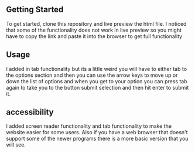 

## Getting Started

To get started, clone this repository and live preview the html file. I noticed that some of the functionality does not work in live preview so you might have to copy the link and paste it into the browser to get full functionality

## Usage

I added in tab functionality but its a little weird you will have to either tab to the options section and then you can use the arrow keys to move up or down the list of options and when you get to your option you can press tab again to take you to the button submit selection and then hit enter to submit it.





## accessibility

I added screen reader functionality and tab functionality to make the website easier for some users. Also if you have a web browser that doesn't support some of the newer programs there is a more basic version that you will see.
